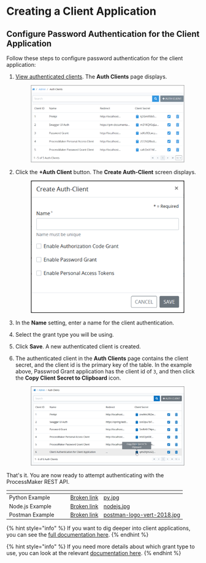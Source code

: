 # Creating a Client Application

## Configure Password Authentication for the Client Application

Follow these steps to configure password authentication for the client application:

1.  [View authenticated clients](broken-reference). The **Auth Clients** page displays.&#x20;

    <figure><img src="../.gitbook/assets/image (1).png" alt=""><figcaption></figcaption></figure>
2.  Click the **+Auth Client** button. The **Create Auth-Client** screen displays.&#x20;

    <figure><img src="../.gitbook/assets/image (4).png" alt=""><figcaption></figcaption></figure>
3. In the **Name** setting, enter a name for the client authentication.
4. Select the grant type you will be using.
5. Click **Save**. A new authenticated client is created.
6.  The authenticated client in the **Auth Clients** page contains the client secret, and the client id is the primary key of the table. In the example above, Passwrod Grant application has the client id of `3`, and then click the **Copy Client Secret to Clipboard** icon.

    <figure><img src="../.gitbook/assets/image (3).png" alt=""><figcaption></figcaption></figure>

That's it. You are now ready to attempt authenticating with the ProcessMaker REST API.

<table data-view="cards"><thead><tr><th></th><th></th><th></th><th data-hidden data-card-target data-type="content-ref"></th><th data-hidden data-card-cover data-type="files"></th></tr></thead><tbody><tr><td>Python Example</td><td></td><td></td><td><a href="broken-reference">Broken link</a></td><td><a href="../.gitbook/assets/py.jpg">py.jpg</a></td></tr><tr><td>Node.js Example</td><td></td><td></td><td><a href="broken-reference">Broken link</a></td><td><a href="../.gitbook/assets/nodejs.jpg">nodejs.jpg</a></td></tr><tr><td>Postman Example</td><td></td><td></td><td><a href="broken-reference">Broken link</a></td><td><a href="../.gitbook/assets/postman-logo-vert-2018.jpg">postman-logo-vert-2018.jpg</a></td></tr></tbody></table>

{% hint style="info" %}
If you want to dig deeper into client applications, you can see the [full documentation here](https://processmaker.gitbook.io/processmaker/processmaker-platform-administration/auth-client-management/manage-client-authentications/view-all-client-authentication-keys).
{% endhint %}

{% hint style="info" %}
If you need more details about which grant type to use, you can look at the relevant [documentation here](broken-reference).
{% endhint %}
